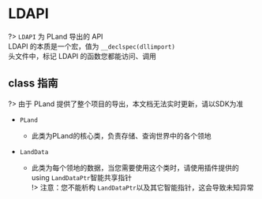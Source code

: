 # LDAPI

?> `LDAPI` 为 PLand 导出的 API  
LDAPI 的本质是一个宏，值为 `__declspec(dllimport)`  
头文件中，标记 LDAPI 的函数您都能访问、调用

## class 指南

?> 由于 PLand 提供了整个项目的导出，本文档无法实时更新，请以SDK为准

- `PLand`
    - 此类为PLand的核心类，负责存储、查询世界中的各个领地

- `LandData`
    - 此类为每个领地的数据，当您需要使用这个类时，请使用插件提供的 using `LandDataPtr`智能共享指针  
    !> 注意：您不能析构 `LandDataPtr`以及其它智能指针，这会导致未知异常
